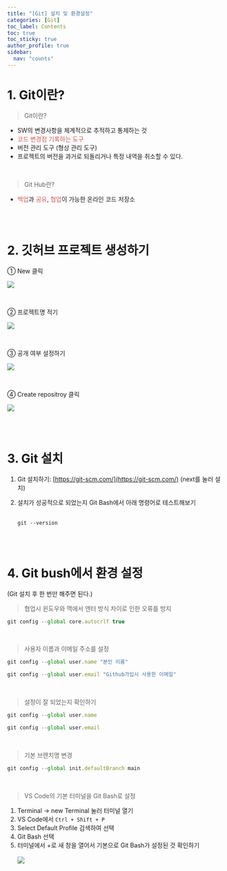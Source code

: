 ```yaml
---
title: "[Git] 설치 및 환경설정"
categories: [Git]
toc_label: Contents
toc: true
toc_sticky: true
author_profile: true
sidebar:
  nav: "counts"
---
```


# 1. Git이란?

> Git이란?

- SW의 변경사항을 체계적으로 추적하고 통제하는 것
- <span style="color:indianred">코드 변경점 기록하는 도구
- 버전 관리 도구 (형상 관리 도구)
- 프로젝트의 버전을 과거로 되돌리거나 특정 내역을 취소할 수 있다.

<br>

> Git Hub란?

- <span style="color:indianred">백업</span>과 <span style="color:indianred">공유</span>, <span style="color:indianred">협업</span>이 가능한 온라인 코드 저장소

<br><br>

# 2. 깃허브 프로젝트 생성하기

① New 클릭

![](https://velog.velcdn.com/images/sieunpark/post/64bbb490-2884-4da1-8fd9-eca1bc0a6519/image.png)

<br>

② 프로젝트명 적기

![](https://velog.velcdn.com/images/sieunpark/post/9a77633d-4fee-45a7-8669-7e30c9b10515/image.png)

<br>

③ 공개 여부 설정하기

![](https://velog.velcdn.com/images/sieunpark/post/95f534ec-bd6b-4d3a-a3d9-fe10700bb549/image.png)

<br>

④ Create repositroy 클릭

![](https://velog.velcdn.com/images/sieunpark/post/a12e60b5-2500-4d1c-aa98-9ff2a30777b1/image.png)

<br><br>

# 3. Git 설치

1. Git 설치하기: [https://git-scm.com/](https://git-scm.com/) (next를 눌러 설치)
2. 설치가 성공적으로 되었는지 Git Bash에서 아래 명령어로 테스트해보기<br><br>

   ```shell
   git --version
   ```

<br><br>

# 4. Git bush에서 환경 설정

(Git 설치 후 한 번만 해주면 된다.)

> 협업시 윈도우와 맥에서 엔터 방식 차이로 인한 오류를 방지

```jsx
git config --global core.autocrlf true
```

<br>

> 사용자 이름과 이메일 주소를 설정

```jsx
git config --global user.name "본인 이름"
```

```jsx
git config --global user.email "Github가입시 사용한 이메일"
```

<br>

> 설정이 잘 되었는지 확인하기

```jsx
git config --global user.name
```

```jsx
git config --global user.email
```

<br>

> 기본 브랜치명 변경

```jsx
git config --global init.defaultBranch main
```

<br>

> VS Code의 기본 터미널을 Git Bash로 설정

1. Terminal -> new Terminal 눌러 터미널 열기
2. VS Code에서 `Ctrl + Shift + P`
3. Select Default Profile 검색하여 선택
4. Git Bash 선택
5. 터미널에서 +로 새 창을 열어서 기본으로 Git Bash가 설정된 것 확인하기<br><br>
   ![](https://velog.velcdn.com/images/sieunpark/post/8df682c4-85db-4188-bf0d-be15c499464d/image.png)

<br>
